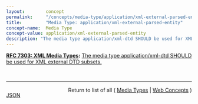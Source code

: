 ```yaml
---
layout:        concept
permalink:     "/concepts/media-type/application/xml-external-parsed-entity"
title:         "Media Type: application/xml-external-parsed-entity"
concept-name:  Media Type
concept-value: application/xml-external-parsed-entity
description: "The media type application/xml-dtd SHOULD be used for XML external DTD subsets."
---
```


**[RFC 7303: XML Media Types](/specs/IETF/RFC/7303 "This specification standardizes three media types - application/xml, application/xml-external-parsed-entity, and application/xml-dtd - for use in exchanging network entities that are related to the Extensible Markup Language (XML) while defining text/xml and text/xml-external-parsed-entity as aliases for the respective application/ types. This specification also standardizes the '+xml' suffix for naming media types outside of these five types when those media types represent XML MIME entities."):** [The media type application/xml-dtd SHOULD be used for XML external DTD subsets.](http://tools.ietf.org/html/rfc7303#section-4.1 "Read documentation for Media Type &#34;application/xml-external-parsed-entity&#34;")

<br/>
<hr/>

<p style="float : left"><a href="./application/xml-external-parsed-entity.json" title="JSON representing this particular Web Concept value">JSON</a></p>
<p style="text-align: right">Return to list of all ( <a href="../media-type/">Media Types</a> | <a href="../">Web Concepts</a> )</p>

